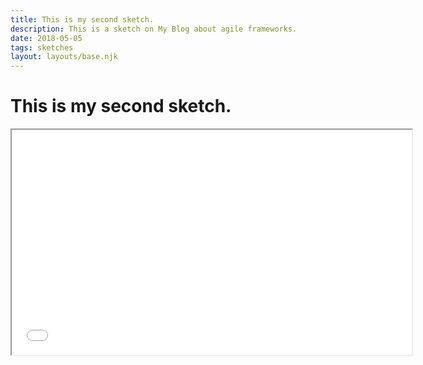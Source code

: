 ```yaml
---
title: This is my second sketch.
description: This is a sketch on My Blog about agile frameworks.
date: 2018-05-05
tags: sketches
layout: layouts/base.njk
---
```


# This is my second sketch.

<iframe src="../demo/" width="640" height="360"></iframe>
